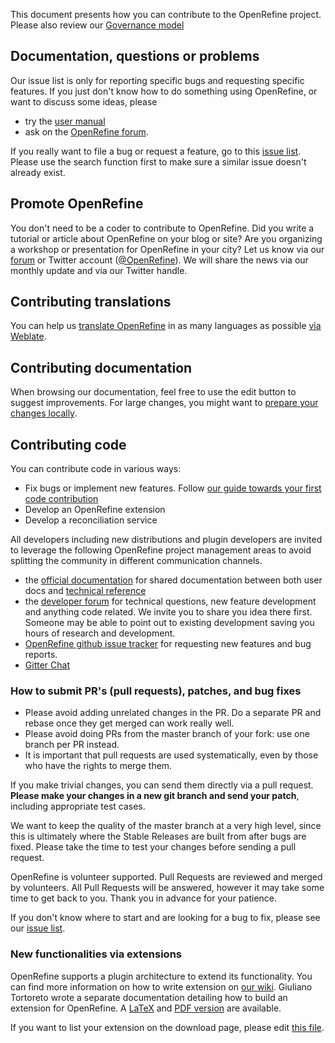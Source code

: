 This document presents how you can contribute to the OpenRefine project. Please also review our [Governance model](https://github.com/OpenRefine/OpenRefine/blob/master/GOVERNANCE.md)

## Documentation, questions or problems

Our issue list is only for reporting specific bugs and requesting specific features. If you just don't know how to do something using OpenRefine, or want to discuss some ideas, please
- try the [user manual](https://openrefine.org/docs/)
- ask on the [OpenRefine forum](https://forum.openrefine.org/).


If you really want to file a bug or request a feature, go to this [issue list](https://github.com/OpenRefine/OpenRefine/issues). Please use the search function first to make sure a similar issue doesn't already exist. 

## Promote OpenRefine

You don't need to be a coder to contribute to OpenRefine. Did you write a tutorial or article about OpenRefine on your blog or site? Are you organizing a workshop or presentation for OpenRefine in your city? Let us know via our [forum](https://forum.openrefine.org/) or Twitter account ([@OpenRefine](http://twitter.com/OpenRefine)). We will share the news via our monthly update and via our Twitter handle. 

## Contributing translations

You can help us [translate OpenRefine](https://docs.openrefine.org/technical-reference/translating-ui) in as many languages as possible [via Weblate](https://hosted.weblate.org/engage/openrefine/?utm_source=widget).

## Contributing documentation

When browsing our documentation, feel free to use the edit button to suggest improvements. For large changes, you might want to [prepare your changes locally](https://openrefine.org/docs/technical-reference/contributing#contributing-to-the-documentation).

##  Contributing code 

You can contribute code in various ways:
- Fix bugs or implement new features. Follow [our guide towards your first code contribution](https://openrefine.org/docs/technical-reference/code-contributions)
- Develop an OpenRefine extension
- Develop a reconciliation service

All developers including new distributions and plugin developers are invited to leverage the following OpenRefine project management areas to avoid splitting the community in different communication channels.
- the [official documentation](https://openrefine.org/docs/) for shared documentation between both user docs and [technical reference](https://docs.openrefine.org/technical-reference/contributing)
- the [developer forum](https://forum.openrefine.org/c/dev/8) for technical questions, new feature development and anything code related. We invite you to share you idea there first. Someone may be able to point out to existing development saving you hours of research and development. 
- [OpenRefine github issue tracker](https://github.com/OpenRefine/OpenRefine/issues) for requesting new features and bug reports.
- [Gitter Chat](https://gitter.im/OpenRefine/OpenRefine)

### How to submit PR's (pull requests), patches, and bug fixes

- Please avoid adding unrelated changes in the PR. Do a separate PR and rebase once they get merged can work really well.
- Please avoid doing PRs from the master branch of your fork: use one branch per PR instead.
- It is important that pull requests are used systematically, even by those who have the rights to merge them.
 
If you make trivial changes, you can send them directly via a pull request. **Please make your changes in a new git branch and send your patch**, including appropriate test cases.

We want to keep the quality of the master branch at a very high level, since this is ultimately where the Stable Releases are built from after bugs are fixed. Please take the time to test your changes before sending a pull request.

OpenRefine is volunteer supported. Pull Requests are reviewed and merged by volunteers. All Pull Requests will be answered, however it may take some time to get back to you. Thank you in advance for your patience.

If you don't know where to start and are looking for a bug to fix, please see our [issue list](https://github.com/OpenRefine/OpenRefine/issues). 

### New functionalities via extensions

OpenRefine supports a plugin architecture to extend its functionality. You can find more information on how to write extension on [our wiki](https://github.com/OpenRefine/OpenRefine/wiki/Write-An-Extension). Giuliano Tortoreto wrote a separate documentation detailing how to build an extension for OpenRefine. A [LaTeX](https://github.com/OpenRefine/OpenRefineExtensionDoc) and [PDF version](https://github.com/OpenRefine/OpenRefineExtensionDoc/blob/master/main.pdf) are available.

If you want to list your extension on the download page, please edit [this file](https://github.com/OpenRefine/openrefine.github.com/blob/master/download.md).
